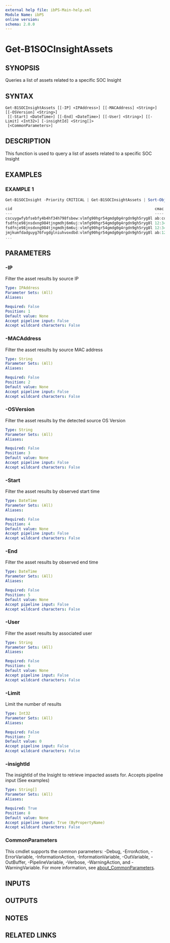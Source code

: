 ```yaml
---
external help file: ibPS-Main-help.xml
Module Name: ibPS
online version:
schema: 2.0.0
---
```


# Get-B1SOCInsightAssets

## SYNOPSIS
Queries a list of assets related to a specific SOC Insight

## SYNTAX

```
Get-B1SOCInsightAssets [[-IP] <IPAddress>] [[-MACAddress] <String>] [[-OSVersion] <String>]
 [[-Start] <DateTime>] [[-End] <DateTime>] [[-User] <String>] [[-Limit] <Int32>] [-insightId] <String[]>
 [<CommonParameters>]
```

## DESCRIPTION
This function is used to query a list of assets related to a specific SOC Insight

## EXAMPLES

### EXAMPLE 1
```powershell
Get-B1SOCInsight -Priority CRITICAL | Get-B1SOCInsightAssets | Sort-Object threatIndicatorDistinctCount -Descending | ft -AutoSize

cid                                                               cmac              count qip             location                   osVersion      threatLevelMax threatIndicatorDistinctCount timeMax              timeMin
---                                                               ----              ----- ---             --------                   ---------      -------------- ---------------------------- -------              -------
cscuygwfybfsebfy4b4hf34h798fsbew:vlmfg90hgr54gmdg0g4rgdn9gh5ryg8l ab:cd:ef:12:34:56  4845 81.42.14.78     Alcalá de Henares,Spain    macOS 14.2.1   3              9                            3/1/2024 9:00:00AM   2/29/2024 7:00:00PM
fsdfnje98jnsdxng984tjngmdhj6m6uj:vlmfg90hgr54gmdg0g4rgdn9gh5ryg8l 12:34:56:ab:cd:ef  2028 43.54.25.86     Marcq-en-Baroeul,France    macOS 14.2.1   2              8                            3/26/2024 11:00:00AM 3/26/2024 8:00:00AM
fsdfnje98jnsdxng984tjngmdhj6m6uj:vlmfg90hgr54gmdg0g4rgdn9gh5ryg8l 12:34:56:ab:cd:ef  1097 43.54.25.86     Houilles,France            macOS 14.2.1   2              5                            3/25/2024 9:00:00PM  3/22/2024 8:00:00AM
jmjkumfdadguyg76fvgdglniuhvoxdbd:vlmfg90hgr54gmdg0g4rgdn9gh5ryg8l ab:12:cd:34:ef:56  1300 120.134.53.53   Prague,Czechia             macOS 14.3.1   3              4                            2/26/2024 9:00:00AM  2/26/2024 8:00:00AM
...
```

## PARAMETERS

### -IP
Filter the asset results by source IP

```yaml
Type: IPAddress
Parameter Sets: (All)
Aliases:

Required: False
Position: 1
Default value: None
Accept pipeline input: False
Accept wildcard characters: False
```

### -MACAddress
Filter the asset results by source MAC address

```yaml
Type: String
Parameter Sets: (All)
Aliases:

Required: False
Position: 2
Default value: None
Accept pipeline input: False
Accept wildcard characters: False
```

### -OSVersion
Filter the asset results by the detected source OS Version

```yaml
Type: String
Parameter Sets: (All)
Aliases:

Required: False
Position: 3
Default value: None
Accept pipeline input: False
Accept wildcard characters: False
```

### -Start
Filter the asset results by observed start time

```yaml
Type: DateTime
Parameter Sets: (All)
Aliases:

Required: False
Position: 4
Default value: None
Accept pipeline input: False
Accept wildcard characters: False
```

### -End
Filter the asset results by observed end time

```yaml
Type: DateTime
Parameter Sets: (All)
Aliases:

Required: False
Position: 5
Default value: None
Accept pipeline input: False
Accept wildcard characters: False
```

### -User
Filter the asset results by associated user

```yaml
Type: String
Parameter Sets: (All)
Aliases:

Required: False
Position: 6
Default value: None
Accept pipeline input: False
Accept wildcard characters: False
```

### -Limit
Limit the number of results

```yaml
Type: Int32
Parameter Sets: (All)
Aliases:

Required: False
Position: 7
Default value: 0
Accept pipeline input: False
Accept wildcard characters: False
```

### -insightId
The insightId of the Insight to retrieve impacted assets for. 
Accepts pipeline input (See examples)

```yaml
Type: String[]
Parameter Sets: (All)
Aliases:

Required: True
Position: 8
Default value: None
Accept pipeline input: True (ByPropertyName)
Accept wildcard characters: False
```

### CommonParameters
This cmdlet supports the common parameters: -Debug, -ErrorAction, -ErrorVariable, -InformationAction, -InformationVariable, -OutVariable, -OutBuffer, -PipelineVariable, -Verbose, -WarningAction, and -WarningVariable. For more information, see [about_CommonParameters](http://go.microsoft.com/fwlink/?LinkID=113216).

## INPUTS

## OUTPUTS

## NOTES

## RELATED LINKS
